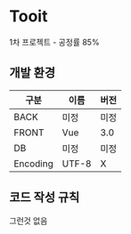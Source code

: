 # Tooit

1차 프로젝트 - 공정률 85%

## 개발 환경

| **구분** | **이름** | **버전** |
| --- | --- | --- |
| BACK | 미정 | 미정 |
| FRONT | Vue | 3.0 |
| DB | 미정 | 미정 |
| Encoding | UTF-8 | X |



## 코드 작성 규칙

그런것 없음
